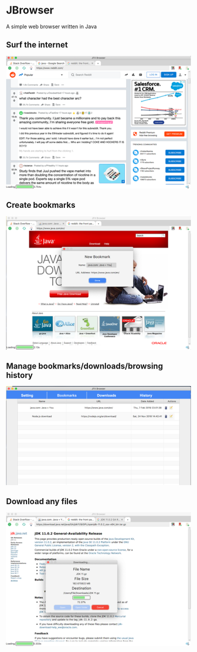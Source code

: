 # JBrowser
A simple web browser written in Java

## Surf the internet
![Alt text](pic/1.png?raw=true "1")

## Create bookmarks
![Alt text](pic/2.png?raw=true "2")

## Manage bookmarks/downloads/browsing history
![Alt text](pic/3.png?raw=true "3")

## Download any files
![Alt text](pic/4.png?raw=true "4")
